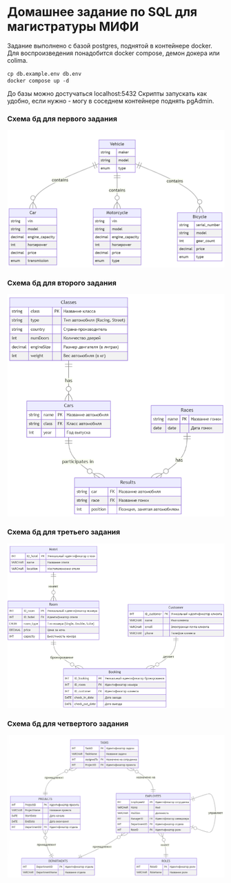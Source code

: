 # Домашнее задание по SQL для магистратуры МИФИ

Задание выполнено с базой postgres, поднятой в контейнере docker.
Для воспроизведения понадобится docker compose, демон докера или colima.

```
cp db.example.env db.env
docker compose up -d
```

До базы можно достучаться localhost:5432
Скрипты запускать как удобно, если нужно - могу в соседнем контейнере поднять pgAdmin.

### Схема бд для первого задания
![img.png](imgs/img.png)

### Схема бд для второго задания
![img.png](imgs/img2.png)

### Схема бд для третьего задания
![img.png](imgs/img3.png)

### Схема бд для четвертого задания
![img.png](imgs/img4.png)
